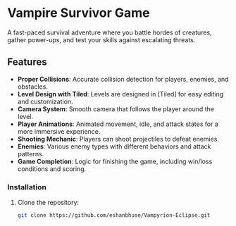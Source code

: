 # Vampire Survivor Game

A fast-paced survival adventure where you battle hordes of creatures, gather power-ups, and test your skills against escalating threats.

## Features

- **Proper Collisions**: Accurate collision detection for players, enemies, and obstacles.  
- **Level Design with Tiled**: Levels are designed in [Tiled] for easy editing and customization.  
- **Camera System**: Smooth camera that follows the player around the level.  
- **Player Animations**: Animated movement, idle, and attack states for a more immersive experience.  
- **Shooting Mechanic**: Players can shoot projectiles to defeat enemies.  
- **Enemies**: Various enemy types with different behaviors and attack patterns.  
- **Game Completion**: Logic for finishing the game, including win/loss conditions and scoring.

### Installation

1. Clone the repository:
   ```bash
   git clone https://github.com/eshanbhuse/Vampyrion-Eclipse.git
